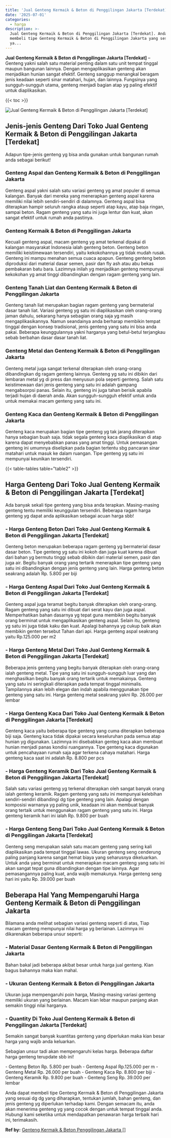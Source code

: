 ```yaml
---
title: 'Jual Genteng Kermaik & Beton di Penggilingan Jakarta [Terdekat]'
date: '2025-07-01'
categories:
  - harga
description: >-
  Jual Genteng Kermaik & Beton di Penggilingan Jakarta [Terdekat]. Anda dapat
  membeli tipe Genteng Kermaik & Beton di Penggilingan Jakarta yang sesuai dg dg
  ya...
---
```


**Jual Genteng Kermaik & Beton di Penggilingan Jakarta \[Terdekat\]** – Genteng yakni salah satu material penting dalam satu unit tempat tinggal maupun bangunan lainnya. Dengan mengaplikasikan genteng akan menjadikan hunian sangat efektif. Genteng sanggup menangkal beragam jenis keadaan seperti sinar matahari, hujan, dan lainnya. Fungsinya yang sungguh-sungguh utama, genteng menjadi bagian atap yg paling efektif untuk diaplikasikan.

{{< toc >}}

![Jual Genteng Kermaik & Beton di Penggilingan Jakarta [Terdekat]](/images/genteng-minimalis-murah24.png)

## Jenis-jenis Genteng Dari Toko Jual Genteng Kermaik & Beton di Penggilingan Jakarta \[Terdekat\]

Adapun tipe-jenis genteng yg bisa anda gunakan untuk bangunan rumah anda sebagai berikut!

### Genteng Aspal dan Genteng Kermaik & Beton di Penggilingan Jakarta

Genteng aspal yakni salah satu variasi genteng yg amat populer di semua kalangan. Banyak dari mereka yang menerapkan genteng aspal karena memiliki nilai lebih sendiri-sendiri di dalamnya. Genteng aspal bisa diterapkan hampir seluruh rangka ataup seperti atap kayu, atap baja ringan, sampai beton. Ragam genteng yang satu ini juga lentur dan kuat, akan sangat efektif untuk rumah anda pastinya.

### Genteng Kermaik & Beton di Penggilingan Jakarta

Kecuali genteng aspal, macam genteng yg amat terkenal dipakai di kalangan masyarakat Indonesia ialah genteng beton. Genteng beton memiliki keistimewaan tersendiri, yaitu kekokohannya yg tidak mudah rusak. Genteng ini mampu menahan semua cuaca apapun. Genteng genteng beton diproduksi dari material dasar semen, pasir dan fly ash atau abu bekas pembakaran batu bara. Lazimnya inilah yg menjadikan genteng mempunyai kekokohan yg amat tinggi dibandingkan dengan ragam genteng yang lain.

### Genteng Tanah Liat dan Genteng Kermaik & Beton di Penggilingan Jakarta

Genteng tanah liat merupakan bagian ragam genteng yang bermaterial dasar tanah liat. Variasi genteng yg satu ini diaplikasikan oleh orang-orang jaman dahulu, sekarang hanya sebagian orang saja yg masih mengaplikasikannya. Namun seandainya anda berharap membikin tempat tinggal dengan konsep tradisional, jenis genteng yang satu ini bisa anda pakai. Beberapa keunggulannya yakni harganya yang betul-betul terjangkau sebab berbahan dasar dasar tanah liat.

### Genteng Metal dan Genteng Kermaik & Beton di Penggilingan Jakarta

Genteng metal juga sangat terkenal diterapkan oleh orang-orang dibandingkan dg ragam genteng lainnya. Genteng yg satu ini dibikin dari lembaran metal yg di press dan menyusun pola seperti genteng. Salah satu keistimewaan dari jenis genteng yang satu ini adalah gampang mengabsorpsi panas. Selain itu, genteng ini juga tahan berisik apabila terjadi hujan di daerah anda. Akan sungguh-sungguh efektif untuk anda untuk memakai macam genteng yang satu ini.

### Genteng Kaca dan Genteng Kermaik & Beton di Penggilingan Jakarta

Genteng kaca merupakan bagian tipe genteng yg tak jarang diterapkan hanya sebagian buah saja. tidak segala genteng kaca diaplikasikan di atap karena dapat menyebabkan panas yang amat tinggi. Untuk pemasangan genteng ini umumnya diselipkan pada bagian tertentu sbg pancaran sinar matahari untuk masuk ke dalam ruangan. Tipe genteng yg satu ini mempunyai keunikan tersendiri.

{{< table-tables table="table2" >}}

## Harga Genteng Dari Toko Jual Genteng Kermaik & Beton di Penggilingan Jakarta \[Terdekat\]

Ada banyak sekali tipe genteng yang bisa anda terapkan. Masing-masing genteng tentu memiliki keunggulan tersendiri. Beberapa ragam harga genteng yg dapat anda aplikasikan sebagai acuan harga sbb!

### \- Harga Genteng Beton Dari Toko Jual Genteng Kermaik & Beton di Penggilingan Jakarta \[Terdekat\]

Genteng beton merupakan beberapa ragam genteng yg bermaterial dasar dasar beton. Tipe genteng yg satu ini kokoh dan juga kuat karena dibuat dari bahan yg bermutu tinggi sebab dibikin dari material semen, pasir dan juga air. Begitu banyak orang yang tertarik menerapkan tipe genteng yang satu ini dibandingkan dengan jenis genteng yang lain. Harga genteng beton seakrang adalah Rp. 5.800 per biji

### \- Harga Genteng Aspal Dari Toko Jual Genteng Kermaik & Beton di Penggilingan Jakarta \[Terdekat\]

Genteng aspal juga teramat begitu banyak diterapkan oleh orang-orang. Ragam genteng yang satu ini dibuat dari serat kayu dan juga aspal. Memperhatikan bahan dasarnya yg tepat guna membikin begitu banyak orang berminat untuk mengaplikasikan genteng aspal. Selain itu, genteng yg satu ini juga tidak kaku dan kuat. Apalagi bahannya yg cukup baik akan membikin genten tersebut Tahan dari api. Harga genteng aspal seakrang yaitu Rp.125.000 per m2

### \- Harga Genteng Metal Dari Toko Jual Genteng Kermaik & Beton di Penggilingan Jakarta \[Terdekat\]

Beberapa jenis genteng yang begitu banyak diterapkan oleh orang-orang ialah genteng metal. Tipe yang satu ini sungguh-sungguh luar yang dan menghasilkan begitu banyak orang tertarik untuk memakainya. Genteng yang satu ini seringkali diterapkan pada tempat tinggal minimalis. Tampilannya akan lebih elegan dan indah apabila menggunakan tipe genteng yang satu ini. Harga genteng metal seakrang yakni Rp. 26.000 per lembar

### \- Harga Genteng Kaca Dari Toko Jual Genteng Kermaik & Beton di Penggilingan Jakarta \[Terdekat\]

Genteng kaca yaitu beberapa tipe genteng yang cuma diterapkan beberapa biji saja. Genteng kaca tidak dipakai secara keseluruhan pada semua atap hunian yg digunakan. Lazimnya ini disebabkan genteg kaca akan membuat hunian menjadi panas kondisi ruangannya. Tipe genteng kaca digunakan untuk pencahayaan rumah saja agar terkena cahaya matahari. Harga genteng kaca saat ini adalah Rp. 8.800 per pcs

### \- Harga Genteng Keramik Dari Toko Jual Genteng Kermaik & Beton di Penggilingan Jakarta \[Terdekat\]

Salah satu variasi genteng yg terkenal diterapkan oleh sangat banyak orang ialah genteng keramik. Ragam genteng yang satu ini mempunyai kelebihan sendiri-sendiri dibandingi dg tipe genteng yang lain. Apalagi dengan komposisi warnanya yg paling unik, keadaan ini akan membuat banyak orang tertaik untuk menggunakan ragam genteng yang satu ini. Harga genteng keramik hari ini ialah Rp. 9.800 per buah

### \- Harga Genteng Seng Dari Toko Jual Genteng Kermaik & Beton di Penggilingan Jakarta \[Terdekat\]

Genteng seng merupakan salah satu macam genteng yang sering kali diaplikasikan pada tempat tinggal lawas. Ukuran genteng seng cenderung paling panjang karena sangat hemat biaya yang seharusnya dikeluarkan. Untuk anda yang berminat untuk menerapkan macam genteng yang satu ini akan sangat tepat guna dibandingkan dengan tipe lainnya. Agar pemasangannya paling kuat, anda wajib memakunya. Harga genteng seng hari ini yaitu Rp. 39.000 per buah

## Beberapa Hal Yang Mempengaruhi Harga Genteng Kermaik & Beton di Penggilingan Jakarta

Bilamana anda melihat sebagian variasi genteng seperti di atas, Tiap macam genteng mempunyai nilai harga yg berlainan. Lazimnya ini dikarenakan beberapa unsur seperti:

### \- Material Dasar Genteng Kermaik & Beton di Penggilingan Jakarta

Bahan bakal jadi beberapa akibat besar untuk harga jual genteng. Kian bagus bahannya maka kian mahal.

### \- Ukuran Genteng Kermaik & Beton di Penggilingan Jakarta

Ukuran juga mempengaruhi poin harga, Masing-masing variasi genteng memiliki ukuran yang berlainan. Macam kian lebar maupun panjang akan semakin tinggi nilai harganya.

### \- Quantity Di Toko Jual Genteng Kermaik & Beton di Penggilingan Jakarta \[Terdekat\]

Semakin sangat banyak kuantitas genteng yang diperlukan maka kian besar harga yang wajib anda keluarkan.

Sebagian unsur tadi akan mempengaruhi kelas harga. Beberapa daftar harga genteng terupdate sbb ini!

\- Genteng Beton Rp. 5.800 per buah - Genteng Aspal Rp.125.000 per m - Genteng Metal Rp. 26.000 per buah - Genteng Kaca Rp. 8.800 per biji - Genteng Keramik Rp. 9.800 per buah - Genteng Seng Rp. 39.000 per lembar

Anda dapat membeli tipe Genteng Kermaik & Beton di Penggilingan Jakarta yang sesuai dg dg yang diharapkan, tentukan jumlah, bahan genteng, dan jenis genteng yg diperlukan terhadap kami. Dengan semacam itu, anda akan menerima genteng yg yang cocok dengan untuk tempat tinggal anda. Hubungi kami seketika untuk mendapatkan penawaran harga terbaik hari ini, terimakasih.

**Ref by:**  [Genteng Kermaik & Beton  Penggilingan Jakarta []](https://id.wikipedia.org/wiki/Genteng)
